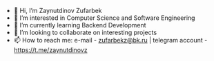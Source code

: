 - 👋 Hi, I’m Zaynutdinov Zufarbek
- 👀 I’m interested in Computer Science and Software Engineering 
- 🌱 I’m currently learning Backend Development
- 💞️ I’m looking to collaborate on interesting projects
- 📫 How to reach me: e-mail - zufarbekz@bk.ru |
                      telegram account - https://t.me/zaynutdinovz

<!---
Zaynutdinov-Zufarbek/Zaynutdinov-Zufarbek is a ✨ special ✨ repository because its `README.md` (this file) appears on your GitHub profile.
You can click the Preview link to take a look at your changes.
--->

